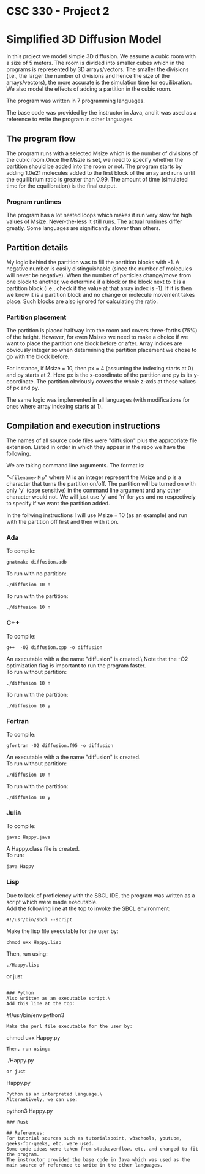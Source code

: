 # CSC 330 - Project 2
# Simplified 3D Diffusion Model

In this project we model simple 3D diffusion. We assume a cubic room with a size of 5 meters. The room is divided into smaller cubes which in the programs is
represented by 3D arrays/vectors. The smaller the divisions (i.e., the larger the number of divisions and hence the size of the arrays/vectors), the more accurate
is the simulation time for equilibration. We also model the effects of adding a partition in the cubic room.
 
The program was written in 7 programming languages.

The base code was provided by the instructor in Java, and it was used as a reference to write the program in other languages.

## The program flow

The program runs with a selected Msize which is the number of divisions of the cubic room.Once the Mszie is set, we need to specify whether the partition should be added into the room or not. The program starts by adding 1.0e21 molecules added to the first block of the array and runs until the equilibrium ratio is greater 
than 0.99. The amount of time (simulated time for the equilibration) is the final output. 

### Program runtimes
The program has a lot nested loops which makes it run very slow for high values of Msize. Never-the-less it still runs. The actual runtimes differ greatly.
Some languages are significantly slower than others.

## Partition details
My logic behind the partition was to fill the partition blocks with -1. A negative number is easily distinguishable (since the number of molecules
will never be negative). When the number of particles change/move from one block to another, we determine if a block or the block next to it is a partition
block (i.e., check if the value at that array index is -1). If it is then we know it is a partition block and no change or molecule movement takes place.
Such blocks are also ignored for calculating the ratio.

### Partition placement 
The partition is placed halfway into the room and covers three-forths (75%) of the height. However, for even Msizes we need to make a choice if we want to
place the partition one block before or after. Array indices are obviously integer so when determining the partition placement we chose to go with 
the block before. 

For instance, if Msize = 10, then px = 4 (assuming the indexing starts at 0) and py starts at 2. Here px is the x-coordinate of the partition and py is 
its y-coordinate. The partition obviously covers the whole z-axis at these values of px and py. 

The same logic was implemented in all languages (with modifications for ones where array indexing starts at 1). 

## Compilation and execution instructions

The names of all source code files were "diffusion" plus the appropriate file extension.
Listed in order in which they appear in the repo we have the following.

We are taking command line arguments. The format is:

"`<filename>` `M` `p`" where M is an integer represent the Msize and p is a character that turns the partition on/off.
The partition will be turned on with only 'y' (case sensitive) in the command line argument and any other character would not.
We will just use 'y' and 'n' for yes and no respectively to specify if we want the partition added.

In the follwing instructions I will use Msize = 10 (as an example) and run with the partition off first and then with it on.  

### Ada
To compile:
```
gnatmake diffusion.adb 
```
To run with no partition:
```
./diffusion 10 n
``` 
To run with the partition:
```
./diffusion 10 n
```

### C++
To compile:
```
g++  -O2 diffusion.cpp -o diffusion
```
An executable with a the name "diffusion" is created.\ 
Note that the -O2 optimization flag is important to run the program faster.\
To run without partition:
```
./diffusion 10 n
```
To run with the partition:
```
./diffusion 10 y
```

### Fortran
To compile:
```
gfortran -O2 diffusion.f95 -o diffusion
```
An executable with a the name "diffusion" is created.\
To run without partition:
```
./diffusion 10 n
```
To run with the partition:
```
./diffusion 10 y
```

### Julia 
To compile:
```
javac Happy.java
```
A Happy.class file is created.\
To run:
```
java Happy
```

### Lisp
Due to lack of proficiency with the SBCL IDE, the program was written as a script which were made executable.\
Add the following line at the top to invoke the SBCL environment:
```
#!/usr/bin/sbcl --script
```
Make the lisp file executable for the user by:
```
chmod u+x Happy.lisp
```
Then, run using:
```
./Happy.lisp
```
or just
```

### Python
Also written as an executable script.\
Add this line at the top:
```
#!/usr/bin/env python3
```
Make the perl file executable for the user by:
```
chmod u+x Happy.py
```
Then, run using:
```
./Happy.py
```
or just
```
Happy.py
```
Python is an interpreted language.\
Alterantively, we can use:
```
python3 Happy.py
```
### Rust

## References:
For tutorial sources such as tutorialspoint, w3schools, youtube, geeks-for-geeks, etc. were used.
Some code ideas were taken from stackoverflow, etc, and changed to fit the program.
The instructor provided the base code in Java which was used as the main source of reference to write in the other languages.


